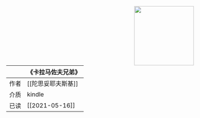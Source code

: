 ---
---

<img src='https://picture-guan.oss-cn-hangzhou.aliyuncs.com/20220817010459.png' style='float:right ; width:160px;height:80 px'/>

|      | 《卡拉马佐夫兄弟》                                   |
|:-------|:---------------------------------------------|
|  作者    | [[陀思妥耶夫斯基]]                           |
|  介质    |   kindle                      |
|  已读    |         [[2021-05-16]]             |

